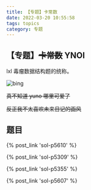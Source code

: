 ```yaml
---
title: 【专题】卡常数
date: 2022-03-20 10:55:58
tags: topics
category: 专题
---
```


## 【专题】~~卡常数~~ YNOI

lxl 毒瘤数据结构题的统称。

<!-- more -->

![bing](bing.png)

~~真不知道 yuno 哪里可爱了~~

~~反正我不太喜欢未来日记的画风~~

## 题目

{% post_link 'sol-p5610' %} </br>

{% post_link 'sol-p5309' %} </br>

{% post_link 'sol-p5355' %} </br>

{% post_link 'sol-p5607' %}

